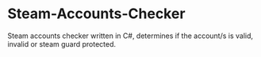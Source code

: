 # Steam-Accounts-Checker
Steam accounts checker written in C#, determines if the account/s is valid, invalid or steam guard protected.
